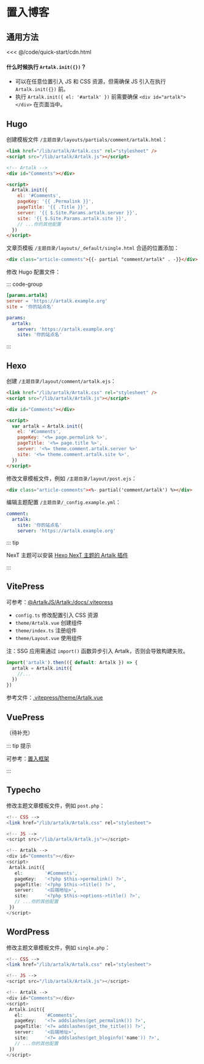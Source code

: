 # 置入博客

## 通用方法

<<< @/code/quick-start/cdn.html

#### 什么时候执行 `Artalk.init({})`？

- 可以在任意位置引入 JS 和 CSS 资源，但需确保 JS 引入在执行 `Artalk.init({})` 前。
- 执行 `Artalk.init({ el: '#artalk' })` 前需要确保 `<div id="artalk"></div>` 在页面当中。

## Hugo

创建模板文件 `/主题目录/layouts/partials/comment/artalk.html`：

<!-- prettier-ignore-start -->

```html
<link href="/lib/artalk/Artalk.css" rel="stylesheet" />
<script src="/lib/artalk/Artalk.js"></script>

<!-- Artalk -->
<div id="Comments"></div>

<script>
  Artalk.init({
    el: '#Comments',
    pageKey: '{{ .Permalink }}',
    pageTitle: '{{ .Title }}',
    server: '{{ $.Site.Params.artalk.server }}',
    site: '{{ $.Site.Params.artalk.site }}',
    // ...你的其他配置
  })
</script>
```

<!-- prettier-ignore-end -->

文章页模板 `/主题目录/layouts/_default/single.html` 合适的位置添加：

```html
<div class="article-comments">{{- partial "comment/artalk" . -}}</div>
```

修改 Hugo 配置文件：

::: code-group

```toml [config.toml]
[params.artalk]
server = 'https://artalk.example.org'
site = '你的站点名'
```

```yaml [config.yaml]
params:
  artalk:
    server: 'https://artalk.example.org'
    site: '你的站点名'
```

:::

## Hexo

创建 `/主题目录/layout/comment/artalk.ejs`：

```html
<link href="/lib/artalk/Artalk.css" rel="stylesheet" />
<script src="/lib/artalk/Artalk.js"></script>

<div id="Comments"></div>

<script>
  var artalk = Artalk.init({
    el: '#Comments',
    pageKey: '<%= page.permalink %>',
    pageTitle: '<%= page.title %>',
    server: '<%= theme.comment.artalk.server %>'
    site: '<%= theme.comment.artalk.site %>',
  })
</script>
```

修改文章模板文件，例如 `/主题目录/layout/post.ejs`：

```html
<div class="article-comments"><%- partial('comment/artalk') %></div>
```

编辑主题配置 `/主题目录/_config.example.yml`：

```yaml
comment:
  artalk:
    site: '你的站点名'
    server: 'https://artalk.example.org'
```

::: tip

NexT 主题可以安装 [Hexo NexT 主题的 Artalk 插件](https://github.com/leirock/hexo-next-artalk)

:::

## VitePress

可参考：[@ArtalkJS/Artalk:/docs/.vitepress](https://github.com/ArtalkJS/Artalk/tree/master/docs/.vitepress)

- `config.ts` 修改配置引入 CSS 资源
- `theme/Artalk.vue` 创建组件
- `theme/index.ts` 注册组件
- `theme/Layout.vue` 使用组件

注：SSG 应用需通过 `import()` 函数异步引入 Artalk，否则会导致构建失败。

```ts
import('artalk').then(({ default: Artalk }) => {
  artalk = Artalk.init({
    //...
  })
})
```

参考文件：[.vitepress/theme/Artalk.vue](https://github.com/ArtalkJS/Artalk/blob/master/docs/.vitepress/theme/Artalk.vue)

## VuePress

（待补充）

::: tip 提示

可参考：[置入框架](./import-framework.md)

:::

## Typecho

修改主题文章模板文件，例如 `post.php`：

```php
<!-- CSS -->
<link href="/lib/artalk/Artalk.css" rel="stylesheet">

<!-- JS -->
<script src="/lib/artalk/Artalk.js"></script>

<!-- Artalk -->
<div id="Comments"></div>
<script>
 Artalk.init({
   el:        '#Comments',
   pageKey:   '<?php $this->permalink() ?>',
   pageTitle: '<?php $this->title() ?>',
   server:    '<后端地址>',
   site:      '<?php $this->options->title() ?>',
   // ...你的其他配置
 })
</script>
```

## WordPress

修改主题文章模板文件，例如 `single.php`：

```php
<!-- CSS -->
<link href="/lib/artalk/Artalk.css" rel="stylesheet">

<!-- JS -->
<script src="/lib/artalk/Artalk.js"></script>

<!-- Artalk -->
<div id="Comments"></div>
<script>
 Artalk.init({
   el:        '#Comments',
   pageKey:   '<?= addslashes(get_permalink()) ?>',
   pageTitle: '<?= addslashes(get_the_title()) ?>',
   server:    '<后端地址>',
   site:      '<?= addslashes(get_bloginfo('name')) ?>',
   // ...你的其他配置
 })
</script>
```
